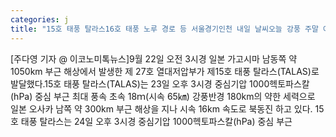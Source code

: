 ```yaml
---
categories: j
title: "15호 태풍 탈라스16호 태풍 노루 경로 등 서울경기인천 내일 날씨오늘 강풍 주말 아침 쌀쌀 낮과 밤 큰기온차"
---
```

[주다영 기자 @ 이코노미톡뉴스]9월 22일 오전 3시경 일본 가고시마 남동쪽 약 1050km 부근 해상에서 발생한 제 27호 열대저압부가 제15호 태풍 탈라스(TALAS)로 발달했다.15호 태풍 탈라스(TALAS)는 23일 오후 3시경 중심기압 1000헥토파스칼(hPa) 중심 부근 최대 풍속 초속 18ｍ(시속 65㎞) 강풍반경 180km의 약한 세력으로 일본 오사카 남쪽 약 300km 부근 해상을 지나 시속 16km 속도로 북동진 하고 있다. 15호 태풍 탈라스는 24일 오후 3시경 중심기압 1000헥토파스칼(hPa) 중심 부근